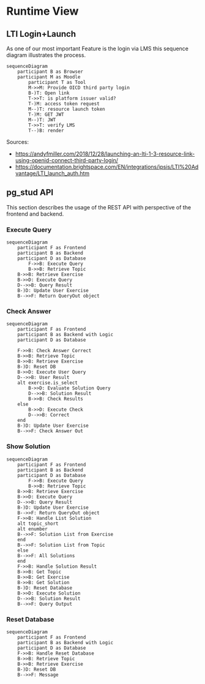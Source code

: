 <!--
SPDX-FileCopyrightText: 2023 2023, Nicolas Bota, Marcel Geiger, Florian Paul, Rajbir Singh, Niklas Sirch, Jan Swiridow, Duc Minh Vu, Mike Wegele

SPDX-License-Identifier: CC-BY-SA-4.0

This file is based on arc42 template, originally created by Gernot Starke and Peter Hruschka, which can be found [here](https://arc42.org/download) and has been altered to fit our needs. arc42 is licensed under CC-BY-SA-4.0. 
-->

# Runtime View

## LTI Login+Launch

As one of our most important Feature is the login via LMS this sequence diagram
illustrates the process.

```mermaid
sequenceDiagram
    participant B as Browser
    participant M as Moodle
		participant T as Tool
		M->>M: Provide OICD third party login
		B-)T: Open link
		T->>T: is platform issuer valid?
		T-)M: access token request
		M--)T: resource launch token
		T-)M: GET JWT
		M--)T: JWT
		T->>T: verify LMS
		T--)B: render
```

Sources:

- https://andyfmiller.com/2018/12/28/launching-an-lti-1-3-resource-link-using-openid-connect-third-party-login/
- https://documentation.brightspace.com/EN/integrations/ipsis/LTI%20Advantage/LTI_launch_auth.htm

## pg_stud API

This section describes the usage of the REST API with perspective of the
frontend and backend.

### Execute Query

```mermaid
sequenceDiagram
    participant F as Frontend
    participant B as Backend
    participant D as Database
		F->>B: Execute Query
		B->>B: Retrieve Topic
    B->>B: Retrieve Exercise
    B->>D: Execute Query
    D-->>B: Query Result
    B-)D: Update User Exercise
    B-->>F: Return QueryOut object
```

### Check Answer

```mermaid
sequenceDiagram
    participant F as Frontend
    participant B as Backend with Logic
    participant D as Database

    F->>B: Check Answer Correct
    B->>B: Retrieve Topic
    B->>B: Retrieve Exercise
    B-)D: Reset DB
    B->>D: Execute User Query
    D-->>B: User Result
    alt exercise.is_select
        B->>D: Evaluate Solution Query
        D-->>B: Solution Result
        B->>B: Check Results
    else
        B->>D: Execute Check
        D-->>B: Correct
    end
    B-)D: Update User Exercise
    B-->>F: Check Answer Out
```

### Show Solution

```mermaid
sequenceDiagram
    participant F as Frontend
    participant B as Backend
    participant D as Database
		F->>B: Execute Query
		B->>B: Retrieve Topic
    B->>B: Retrieve Exercise
    B->>D: Execute Query
    D-->>B: Query Result
    B-)D: Update User Exercise
    B-->>F: Return QueryOut object
    F->>B: Handle List Solution
    alt topic_short
    alt enumber
    B-->>F: Solution List from Exercise
    end
    B-->>F: Solution List from Topic
    else
    B-->>F: All Solutions
    end
    F->>B: Handle Solution Result
    B->>B: Get Topic
    B->>B: Get Exercise
    B->>B: Get Solution
    B-)D: Reset Database
    B->>D: Execute Solution
    D-->>B: Solution Result
    B-->>F: Query Output
```

### Reset Database

```mermaid
sequenceDiagram
    participant F as Frontend
    participant B as Backend with Logic
    participant D as Database
    F->>B: Handle Reset Database
    B->>B: Retrieve Topic
    B->>B: Retrieve Exercise
    B-)D: Reset DB
    B-->>F: Message
```
